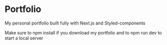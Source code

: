 # Portfolio
My personal portfolio built fully with Next.js and Styled-components

Make sure to npm install if you download my portfolio and to npm run dev to start a local server
